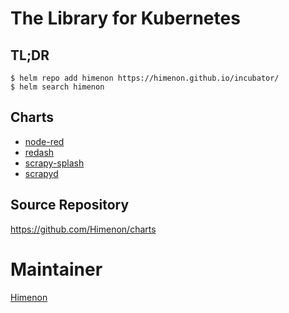 # The Library for Kubernetes

## TL;DR

```
$ helm repo add himenon https://himenon.github.io/incubator/
$ helm search himenon
```

## Charts

- [node-red](https://github.com/Himenon/charts/tree/master/incubator/node-red)
- [redash](https://github.com/Himenon/charts/tree/master/incubator/redash)
- [scrapy-splash](https://github.com/Himenon/charts/tree/master/incubator/scrapy-splash)
- [scrapyd](https://github.com/Himenon/charts/tree/master/incubator/scrapyd)

## Source Repository

<https://github.com/Himenon/charts>

# Maintainer

[Himenon](https://github.com/Himenon)
